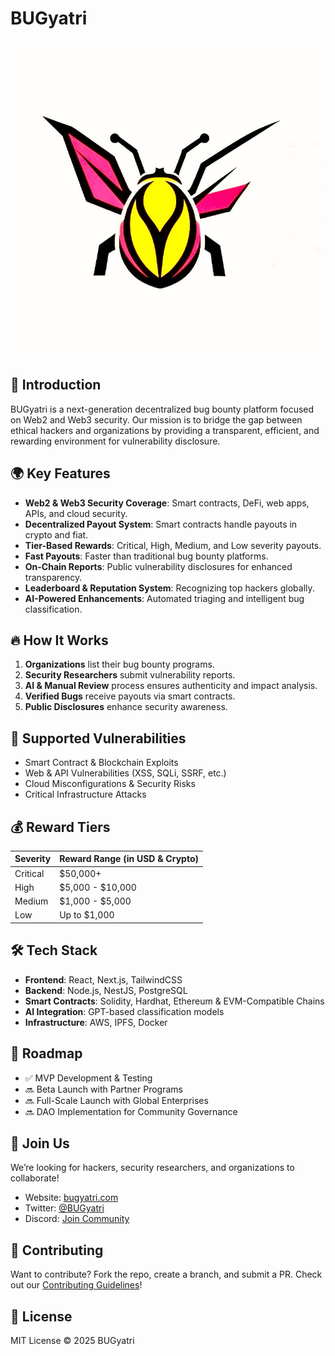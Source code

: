 # BUGyatri

![BUGyatri Logo](https://github.com/BugYatri/BugYatri/blob/main/Logo.png)

## 🚀 Introduction
BUGyatri is a next-generation decentralized bug bounty platform focused on Web2 and Web3 security. Our mission is to bridge the gap between ethical hackers and organizations by providing a transparent, efficient, and rewarding environment for vulnerability disclosure.

## 🌍 Key Features
- **Web2 & Web3 Security Coverage**: Smart contracts, DeFi, web apps, APIs, and cloud security.
- **Decentralized Payout System**: Smart contracts handle payouts in crypto and fiat.
- **Tier-Based Rewards**: Critical, High, Medium, and Low severity payouts.
- **Fast Payouts**: Faster than traditional bug bounty platforms.
- **On-Chain Reports**: Public vulnerability disclosures for enhanced transparency.
- **Leaderboard & Reputation System**: Recognizing top hackers globally.
- **AI-Powered Enhancements**: Automated triaging and intelligent bug classification.

## 🔥 How It Works
1. **Organizations** list their bug bounty programs.
2. **Security Researchers** submit vulnerability reports.
3. **AI & Manual Review** process ensures authenticity and impact analysis.
4. **Verified Bugs** receive payouts via smart contracts.
5. **Public Disclosures** enhance security awareness.

## 📜 Supported Vulnerabilities
- Smart Contract & Blockchain Exploits
- Web & API Vulnerabilities (XSS, SQLi, SSRF, etc.)
- Cloud Misconfigurations & Security Risks
- Critical Infrastructure Attacks

## 💰 Reward Tiers
| Severity  | Reward Range (in USD & Crypto) |
|-----------|--------------------------------|
| Critical  | $50,000+                       |
| High      | $5,000 - $10,000               |
| Medium    | $1,000 - $5,000                |
| Low       | Up to $1,000                   |

## 🛠️ Tech Stack
- **Frontend**: React, Next.js, TailwindCSS
- **Backend**: Node.js, NestJS, PostgreSQL
- **Smart Contracts**: Solidity, Hardhat, Ethereum & EVM-Compatible Chains
- **AI Integration**: GPT-based classification models
- **Infrastructure**: AWS, IPFS, Docker

## 📌 Roadmap
- ✅ MVP Development & Testing
- 🔜 Beta Launch with Partner Programs
- 🔜 Full-Scale Launch with Global Enterprises
- 🔜 DAO Implementation for Community Governance

## 📢 Join Us
We’re looking for hackers, security researchers, and organizations to collaborate!
- Website: [bugyatri.com](https://bugyatri.com)
- Twitter: [@BUGyatri](https://twitter.com/Bugyatrri)
- Discord: [Join Community](https://discord.gg/kuZhsbvAPQ)

## 🤝 Contributing
Want to contribute? Fork the repo, create a branch, and submit a PR. Check out our [Contributing Guidelines](CONTRIBUTING.md)!

## 📜 License
MIT License © 2025 BUGyatri

